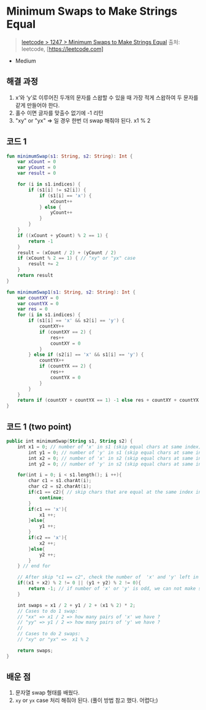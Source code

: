 # Minimum Swaps to Make Strings Equal

> [leetcode > 1247 > Minimum Swaps to Make Strings Equal](https://leetcode.com/problems/minimum-swaps-to-make-strings-equal/)
> 출처: leetcode, [https://leetcode.com]

- Medium

## 해결 과정

1. x’와 ‘y’로 이루어진 두개의 문자를 스왑할 수 있을 때 가장 적게 스왑하여 두 문자를 같게 만들어야 한다.
2. 홀수 이면 글자를 맞출수 없기에 -1 리턴
3. "xy" or "yx" =>  일 경우 한번 더 swap 해줘야 된다. x1 % 2

## 코드 1

```kotlin
fun minimumSwap(s1: String, s2: String): Int {
    var xCount = 0
    var yCount = 0
    var result = 0

    for (i in s1.indices) {
        if (s1[i] != s2[i]) {
            if (s1[i] == 'x') {
                xCount++
            } else {
                yCount++
            }
        }
    }
    if ((xCount + yCount) % 2 == 1) {
        return -1
    }
    result = (xCount / 2) + (yCount / 2)
    if (xCount % 2 == 1) { // "xy" or "yx" case
        result += 2
    }
    return result
}

fun minimumSwap1(s1: String, s2: String): Int {
    var countXY = 0
    var countYX = 0
    var res = 0
    for (i in s1.indices) {
        if (s1[i] == 'x' && s2[i] == 'y') {
            countXY++
            if (countXY == 2) {
                res++
                countXY = 0
            }
        } else if (s2[i] == 'x' && s1[i] == 'y') {
            countYX++
            if (countYX == 2) {
                res++
                countYX = 0
            }
        }
    }
    return if (countXY + countYX == 1) -1 else res + countXY + countYX
}
```

## 코드 1 (two point)

```kotlin
public int minimumSwap(String s1, String s2) {
    int x1 = 0; // number of 'x' in s1 (skip equal chars at same index)
		int y1 = 0; // number of 'y' in s1 (skip equal chars at same index)
		int x2 = 0; // number of 'x' in s2 (skip equal chars at same index)
		int y2 = 0; // number of 'y' in s2 (skip equal chars at same index)

    for(int i = 0; i < s1.length(); i ++){
        char c1 = s1.charAt(i);
        char c2 = s2.charAt(i);
        if(c1 == c2){ // skip chars that are equal at the same index in s1 and s2
            continue;
        }
        if(c1 == 'x'){
            x1 ++;
        }else{
            y1 ++;
        }
        if(c2 == 'x'){
            x2 ++;
        }else{
            y2 ++;
        }
    } // end for

    // After skip "c1 == c2", check the number of  'x' and 'y' left in s1 and s2.
    if((x1 + x2) % 2 != 0 || (y1 + y2) % 2 != 0){
        return -1; // if number of 'x' or 'y' is odd, we can not make s1 equals to s2
    }

    int swaps = x1 / 2 + y1 / 2 + (x1 % 2) * 2;
    // Cases to do 1 swap:
    // "xx" => x1 / 2 => how many pairs of 'x' we have ?
    // "yy" => y1 / 2 => how many pairs of 'y' we have ?
    // 
    // Cases to do 2 swaps:
    // "xy" or "yx" =>  x1 % 2

    return swaps;        
} 
```

## 배운 점
1. 문자열 swap 형태를 배웠다.
2. `xy` or `yx` case 처리 해줘야 된다. (풀이 방법 참고 했다. 어렵다;)

